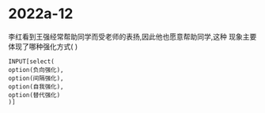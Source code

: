 # 2022a-12
李红看到王强经常帮助同学而受老师的表扬,因此他也愿意帮助同学,这种
现象主要体现了哪种强化方式( )
```meta-bind
INPUT[select(
option(负向强化),
option(间隔强化),
option(自我强化),
option(替代强化)
)]
```